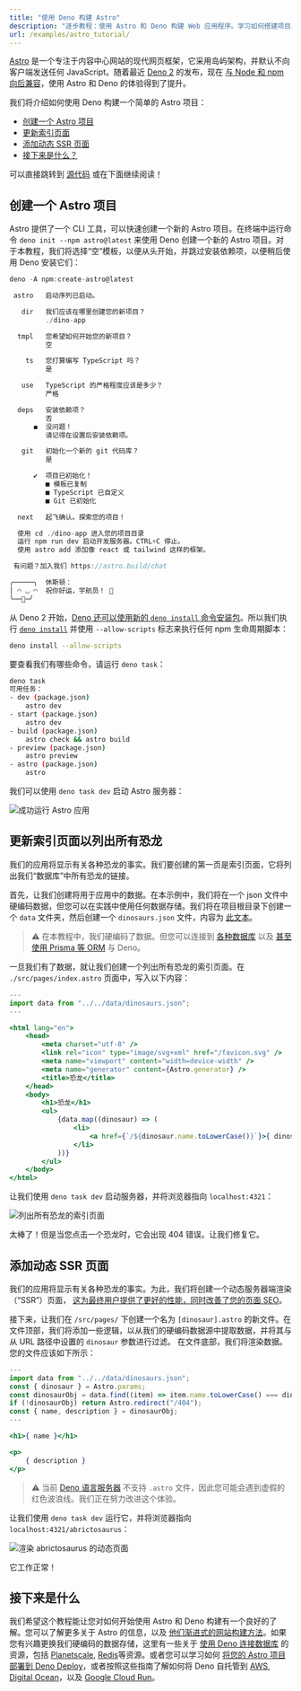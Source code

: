 ```yaml
---
title: "使用 Deno 构建 Astro"
description: "逐步教程：使用 Astro 和 Deno 构建 Web 应用程序。学习如何搭建项目、创建动态页面、实现服务器端渲染（SSR），以及使用 Deno 的 Node.js 兼容性部署你的 Astro 网站。"
url: /examples/astro_tutorial/
---
```


[Astro](https://astro.build/) 是一个专注于内容中心网站的现代网页框架，它采用岛屿架构，并默认不向客户端发送任何 JavaScript。随着最近 [Deno 2](https://deno.com/2) 的发布，现在
[与 Node 和 npm 向后兼容](https://deno.com/blog/v2.0#backwards-compatible-forward-thinking)，使用 Astro 和 Deno 的体验得到了提升。

我们将介绍如何使用 Deno 构建一个简单的 Astro 项目：

- [创建一个 Astro 项目](#scaffold-an-astro-project)
- [更新索引页面](#update-index-page-to-list-all-dinosaurs)
- [添加动态 SSR 页面](#add-a-dynamic-ssr-page)
- [接下来是什么？](#whats-next)

可以直接跳转到 [源代码](https://github.com/denoland/examples/tree/main/with-astro) 或在下面继续阅读！

## 创建一个 Astro 项目

Astro 提供了一个 CLI 工具，可以快速创建一个新的 Astro 项目。在终端中运行命令 `deno init --npm astro@latest` 来使用 Deno 创建一个新的 Astro 项目。对于本教程，我们将选择“空”模板，以便从头开始，并跳过安装依赖项，以便稍后使用 Deno 安装它们：

```jsx
deno -A npm:create-astro@latest

 astro   启动序列已启动。

   dir   我们应该在哪里创建您的新项目？
         ./dino-app

  tmpl   您希望如何开始您的新项目？
         空

    ts   您打算编写 TypeScript 吗？
         是

   use   TypeScript 的严格程度应该是多少？
         严格

  deps   安装依赖项？
         否
      ◼  没问题！
         请记得在设置后安装依赖项。

   git   初始化一个新的 git 代码库？
         是

      ✔  项目已初始化！
         ■ 模板已复制
         ■ TypeScript 已自定义
         ■ Git 已初始化

  next   起飞确认。探索您的项目！

  使用 cd ./dino-app 进入您的项目目录
  运行 npm run dev 启动开发服务器。CTRL+C 停止。
  使用 astro add 添加像 react 或 tailwind 这样的框架。

 有问题？加入我们 https://astro.build/chat

╭─────╮  休斯顿：
│ ◠ ◡ ◠  祝你好运，宇航员！ 🚀
╰──🍫─╯
```

从 Deno 2 开始，[Deno 还可以使用新的 `deno install` 命令安装包](https://deno.com/blog/v2.0#deno-is-now-a-package-manager-with-deno-install)。所以我们执行
[`deno install`](https://docs.deno.com/runtime/reference/cli/install/) 并使用 `--allow-scripts` 标志来执行任何 npm 生命周期脚本：

```bash
deno install --allow-scripts
```

要查看我们有哪些命令，请运行 `deno task`：

```bash
deno task
可用任务：
- dev (package.json)
    astro dev
- start (package.json)
    astro dev
- build (package.json)
    astro check && astro build
- preview (package.json)
    astro preview
- astro (package.json)
    astro
```

我们可以使用 `deno task dev` 启动 Astro 服务器：

![成功运行 Astro 应用](./images/how-to/astro/hello-astro.png)

## 更新索引页面以列出所有恐龙

我们的应用将显示有关各种恐龙的事实。我们要创建的第一页是索引页面，它将列出我们“数据库”中所有恐龙的链接。

首先，让我们创建将用于应用中的数据。在本示例中，我们将在一个 json 文件中硬编码数据，但您可以在实践中使用任何数据存储。我们将在项目根目录下创建一个 `data` 文件夹，然后创建一个 `dinosaurs.json` 文件，内容为
[此文本](https://github.com/denoland/tutorial-with-react/blob/main/api/data.json)。

> ⚠️️ 在本教程中，我们硬编码了数据。但您可以连接到
> [各种数据库](https://docs.deno.com/runtime/tutorials/connecting_to_databases/)
> 以及
> [甚至使用 Prisma 等 ORM](https://docs.deno.com/runtime/tutorials/how_to_with_npm/prisma/)
> 与 Deno。

一旦我们有了数据，就让我们创建一个列出所有恐龙的索引页面。在 `./src/pages/index.astro` 页面中，写入以下内容：

```jsx
---
import data from "../../data/dinosaurs.json";
---

<html lang="en">
	<head>
		<meta charset="utf-8" />
		<link rel="icon" type="image/svg+xml" href="/favicon.svg" />
		<meta name="viewport" content="width=device-width" />
		<meta name="generator" content={Astro.generator} />
		<title>恐龙</title>
	</head>
	<body>
		<h1>恐龙</h1>
		<ul>
			{data.map((dinosaur) => (
				<li>
					<a href={`/${dinosaur.name.toLowerCase()}`}>{ dinosaur.name }</a>
				</li>
			))}
		</ul>
	</body>
</html>
```

让我们使用 `deno task dev` 启动服务器，并将浏览器指向 `localhost:4321`：

![列出所有恐龙的索引页面](./images/how-to/astro/index-page.webp)

太棒了！但是当您点击一个恐龙时，它会出现 404 错误。让我们修复它。

## 添加动态 SSR 页面

我们的应用将显示有关各种恐龙的事实。为此，我们将创建一个动态服务器端渲染（“SSR”）页面，
[这为最终用户提供了更好的性能，同时改善了您的页面 SEO](https://deno.com/blog/the-future-and-past-is-server-side-rendering)。

接下来，让我们在 `/src/pages/` 下创建一个名为 `[dinosaur].astro` 的新文件。在文件顶部，我们将添加一些逻辑，以从我们的硬编码数据源中提取数据，并将其与从 URL 路径中设置的 `dinosaur` 参数进行过滤。
在文件底部，我们将渲染数据。您的文件应该如下所示：

```jsx
---
import data from "../../data/dinosaurs.json";
const { dinosaur } = Astro.params;
const dinosaurObj = data.find((item) => item.name.toLowerCase() === dinosaur);
if (!dinosaurObj) return Astro.redirect("/404");
const { name, description } = dinosaurObj;
---

<h1>{ name }</h1>

<p>
    { description }
</p>
```

> ⚠️️ 当前
> [Deno 语言服务器](https://docs.deno.com/runtime/reference/lsp_integration/)
> 不支持 `.astro` 文件，因此您可能会遇到虚假的红色波浪线。我们正在努力改进这个体验。

让我们使用 `deno task dev` 运行它，并将浏览器指向 `localhost:4321/abrictosaurus`：

![渲染 abrictosaurus 的动态页面](./images/how-to/astro/dynamic-page.webp)

它工作正常！

## 接下来是什么

我们希望这个教程能让您对如何开始使用 Astro 和 Deno 构建有一个良好的了解。您可以了解更多关于 Astro 的信息，以及
[他们渐进式的网站构建方法](https://docs.astro.build/en/getting-started/)。如果您有兴趣更换我们硬编码的数据存储，这里有一些关于
[使用 Deno 连接数据库](https://docs.deno.com/runtime/tutorials/connecting_to_databases/) 的资源，包括
[Planetscale](https://docs.deno.com/runtime/tutorials/how_to_with_npm/planetscale/),
[Redis](https://docs.deno.com/runtime/tutorials/how_to_with_npm/redis/)等资源。或者您可以学习如何
[将您的 Astro 项目部署到 Deno Deploy](https://deno.com/blog/astro-on-deno)，或者按照这些指南了解如何将 Deno 自托管到
[AWS](https://docs.deno.com/runtime/tutorials/aws_lightsail/),
[Digital Ocean](https://docs.deno.com/runtime/tutorials/digital_ocean/)，以及
[Google Cloud Run](https://docs.deno.com/runtime/tutorials/google_cloud_run/)。